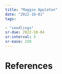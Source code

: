 ```yaml
---
title: "Maggie Appleton"
date: "2022-10-01"
tags:

- "seedlings"
sr-due: 2022-10-04
sr-interval: 3
sr-ease: 250
---
```




# References